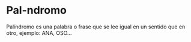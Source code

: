 # Pal-ndromo
Palíndromo es una palabra o frase que se lee igual en un sentido que en otro, ejemplo: ANA, OSO...
